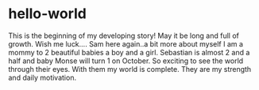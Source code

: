 # hello-world
This is the beginning of my developing story! May it be long and full of growth. Wish me luck....
Sam here again..a bit more about myself I am a mommy to 2 beautiful babies a boy and a girl. Sebastian is almost 2 and a half and baby Monse will turn 1 on October. So exciting to see the world through their eyes. With them my world is complete. They are my strength and daily motivation.
